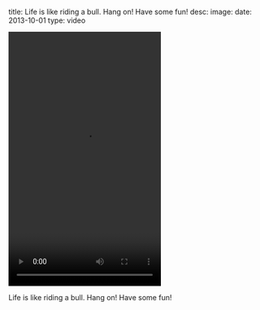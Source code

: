 title: Life is like riding a bull. Hang on! Have some fun! 
desc: 
image: 
date: 2013-10-01
type: video

<video width="300" height="500" controls>
    <source src="/static/media/62812398666.mp4" type="video/mp4">
</video>
<div class="caption"><p>Life is like riding a bull. Hang on! Have some fun!</p> </div>

